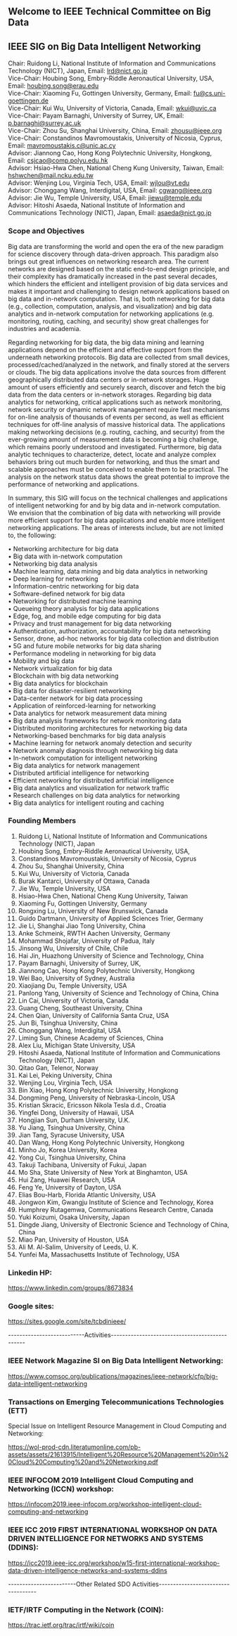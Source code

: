 ## Welcome to IEEE Technical Committee on Big Data
## IEEE SIG on Big Data Intelligent Networking
Chair: Ruidong Li, National Institute of Information and Communications Technology (NICT), Japan, Email: lrd@nict.go.jp \
Vice-Chair: Houbing Song, Embry-Riddle Aeronautical University, USA, Email: houbing.song@erau.edu \
Vice-Chair: Xiaoming Fu, Gottingen University, Germany, Email: fu@cs.uni-goettingen.de \
Vice-Chair: Kui Wu, University of Victoria, Canada, Email: wkui@uvic.ca \
Vice-Chair: Payam Barnaghi, University of Surrey, UK, Email: p.barnaghi@surrey.ac.uk \
Vice-Chair: Zhou Su, Shanghai University, China, Email: zhousu@ieee.org \
Vice-Chair: Constandinos Mavromoustakis, University of Nicosia, Cyprus, Email: mavromoustakis.c@unic.ac.cy \
Advisor: Jiannong Cao, Hong Kong Polytechnic University, Hongkong, Email: csjcao@comp.polyu.edu.hk \
Advisor: Hsiao-Hwa Chen, National Cheng Kung University, Taiwan, Email: hshwchen@mail.ncku.edu.tw \
Advisor: Wenjing Lou, Virginia Tech, USA, Email: wjlou@vt.edu \
Advisor: Chonggang Wang, Interdigital, USA, Email: cgwang@ieee.org \
Advisor: Jie Wu, Temple University, USA, Email: jiewu@temple.edu \
Advisor: Hitoshi Asaeda, National Institute of Information and Communications Technology (NICT), Japan, Email: asaeda@nict.go.jp 

### Scope and Objectives

Big data are transforming the world and open the era of the new paradigm for science discovery through data-driven approach. This paradigm also brings out great influences on networking research area. The current networks are designed based on the static end-to-end design principle, and their complexity has dramatically increased in the past several decades, which hinders the efficient and intelligent provision of big data services and makes it important and challenging to design network applications based on big data and in-network computation. That is, both networking for big data (e.g., collection, computation, analysis, and visualization) and big data analytics and in-network computation for networking applications (e.g. monitoring, routing, caching, and security) show great challenges for industries and academia.

Regarding networking for big data, the big data mining and learning applications depend on the efficient and effective support from the underneath networking protocols. Big data are collected from small devices, processed/cached/analyzed in the network, and finally stored at the servers or clouds. The big data applications involve the data sources from different geographically distributed data centers or in-network storages. Huge amount of users efficiently and securely search, discover and fetch the big data from the data centers or in-network storages. Regarding big data analytics for networking, critical applications such as network monitoring, network security or dynamic network management require fast mechanisms for on-line analysis of thousands of events per second, as well as efficient techniques for off-line analysis of massive historical data. The applications making networking decisions (e.g. routing, caching, and security) from the ever-growing amount of measurement data is becoming a big challenge, which remains poorly understood and investigated. Furthermore, big data analytic techniques to characterize, detect, locate and analyze complex behaviors bring out much burden for networking, and thus the smart and scalable approaches must be conceived to enable them to be practical. The analysis on the network status data shows the great potential to improve the performance of networking and applications.

In summary, this SIG will focus on the technical challenges and applications of intelligent networking for and by big data and in-network computation. We envision that the combination of big data with networking will provide more efficient support for big data applications and enable more intelligent networking applications. The areas of interests include, but are not limited to, the following:

•	Networking architecture for big data  \
•	Big data with in-network computation \
•	Networking big data analysis \
•	Machine learning, data mining and big data analytics in networking \
•	Deep learning for networking \
•	Information-centric networking for big data \
•	Software-defined network for big data \
•	Networking for distributed machine learning \
•	Queueing theory analysis for big data applications \
•	Edge, fog, and mobile edge computing for big data \
•	Privacy and trust management for big data networking \
•	Authentication, authorization, accountability for big data networking \
•	Sensor, drone, ad-hoc networks for big data collection and distribution \
•	5G and future mobile networks for big data sharing \
•	Performance modeling in networking for big data \
•	Mobility and big data \
•	Network virtualization for big data \
•	Blockchain with big data networking \
•	Big data analytics for blockchain \
•	Big data for disaster-resilient networking \
•	Data-center network for big data processing \
•	Application of reinforced-learning for networking \
•	Data analytics for network measurement data mining \
•	Big data analysis frameworks for network monitoring data \
•	Distributed monitoring architectures for networking big data \
•	Networking-based benchmarks for big data analysis \
•	Machine learning for network anomaly detection and security \
•	Network anomaly diagnosis through networking big data \
•	In-network computation for intelligent networking \
•	Big data analytics for network management \
•	Distributed artificial intelligence for networking \
•	Efficient networking for distributed artificial intelligence \
•	Big data analytics and visualization for network traffic \
•	Research challenges on big data analytics for networking \
•	Big data analytics for intelligent routing and caching

### Founding Members

1.	Ruidong Li, National Institute of Information and Communications Technology (NICT), Japan
2.	Houbing Song, Embry-Riddle Aeronautical University, USA,
3.	Constandinos Mavromoustakis, University of Nicosia, Cyprus
4.	Zhou Su, Shanghai University, China
5.	Kui Wu, University of Victoria, Canada
6.	Burak Kantarci, University of Ottawa, Canada
7.	Jie Wu, Temple University, USA
8.	Hsiao-Hwa Chen, National Cheng Kung University, Taiwan
9.	Xiaoming Fu, Gottingen University, Germany
10.	Rongxing Lu, University of New Brunswick, Canada
11.	Guido Dartmann, University of Applied Sciences Trier, Germany
12.	Jie Li, Shanghai Jiao Tong University, China
13.	Anke Schmeink, RWTH Aachen University, Germany
14.	Mohammad Shojafar, University of Padua, Italy 
15.	Jinsong Wu, University of Chile, Chile
16.	Hai Jin, Huazhong University of Science and Technology, China
17.	Payam Barnaghi, University of Surrey, UK,
18.	Jiannong Cao, Hong Kong Polytechnic University, Hongkong
19.	Wei Bao, University of Sydney, Australia
20.	Xiaojiang Du, Temple University, USA
21.	Panlong Yang, University of Science and Technology of China, China
22.	Lin Cai, University of Victoria, Canada
23.	Guang Cheng, Southeast University, China
24.	Chen Qian, University of California Santa Cruz, USA
25.	Jun Bi, Tsinghua University, China
26.	Chonggang Wang, Interdigital, USA
27.	Liming Sun, Chinese Academy of Sciences, China
28.	Alex Liu, Michigan State University, USA
29.	Hitoshi Asaeda, National Institute of Information and Communications Technology (NICT), Japan
30.	Qitao Gan, Telenor, Norway
31.	Kai Lei, Peking University, China
32.	Wenjing Lou, Virginia Tech, USA
33.	Bin Xiao, Hong Kong Polytechnic University, Hongkong
34.	Dongming Peng, University of Nebraska-Lincoln, USA
35.	Kristian Skracic, Ericsson Nikola Tesla d.d., Croatia
36.	Yingfei Dong, University of Hawaii, USA 
37.	Hongjian Sun, Durham University, U.K. 
38.	Yu Jiang, Tsinghua University, China 
39.	Jian Tang, Syracuse University, USA 
40.	Dan Wang, Hong Kong Polytechnic University, Hongkong
41.	Minho Jo, Korea University, Korea 
42.	Yong Cui, Tsinghua University, China 
43.	Takuji Tachibana, University of Fukui, Japan
44.	Mo Sha, State University of New York at Binghamton, USA 
45.	Hui Zang, Huawei Research, USA
46.	Feng Ye, University of Dayton, USA 
47.	Elias Bou-Harb, Florida Atlantic University, USA
48.	Jongwon Kim, Gwangju Institute of Science and Technology, Korea
49.	Humphrey Rutagemwa, Communications Research Centre, Canada 
50.	Yuki Koizumi, Osaka University, Japan
51.	Dingde Jiang, University of Electronic Science and Technology of China, China
52.	Miao Pan, University of Houston, USA
53.	Ali M. Al-Salim, University of Leeds, U. K.
54. Yunfei Ma, Massachusetts Institute of Technology, USA

### Linkedin HP: 
https://www.linkedin.com/groups/8673834

### Google sites: 
https://sites.google.com/site/tcbdinieee/

---------------------------Activities-----------------------------------------------
### IEEE Network Magazine SI on Big Data Intelligent Networking: 
https://www.comsoc.org/publications/magazines/ieee-network/cfp/big-data-intelligent-networking

### Transactions on Emerging Telecommunications Technologies (ETT) 
Special Issue on Intelligent Resource Management in Cloud Computing and Networking: 

https://wol-prod-cdn.literatumonline.com/pb-assets/assets/21613915/Intelligent%20Resource%20Management%20in%20Cloud%20Computing%20and%20Networking.pdf

### IEEE INFOCOM 2019 Intelligent Cloud Computing and Networking (ICCN) workshop: 
https://infocom2019.ieee-infocom.org/workshop-intelligent-cloud-computing-and-networking

### IEEE ICC 2019 FIRST INTERNATIONAL WORKSHOP ON DATA DRIVEN INTELLIGENCE FOR NETWORKS AND SYSTEMS (DDINS): 
https://icc2019.ieee-icc.org/workshop/w15-first-international-workshop-data-driven-intelligence-networks-and-systems-ddins

------------------------Other Related SDO Activities-----------------------------------
### IETF/IRTF Computing in the Network (COIN): 
https://trac.ietf.org/trac/irtf/wiki/coin

